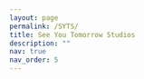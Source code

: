 ```yaml
---
layout: page
permalink: /SYTS/
title: See You Tomorrow Studios
description: ""
nav: true
nav_order: 5
---
```






